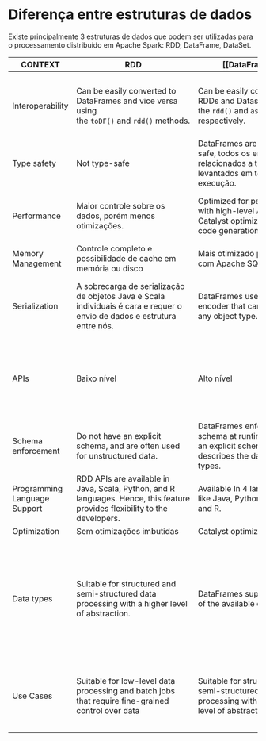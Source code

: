 # Diferença entre estruturas de dados

Existe principalmente 3 estruturas de dados que podem ser utilizadas para o processamento distribuído em Apache Spark: RDD, DataFrame, DataSet.

| CONTEXT                      | RDD                                                                                                                         | [[DataFrame]]                                                                                            | DATASET                                                                                                                                                                           |
| ---------------------------- | --------------------------------------------------------------------------------------------------------------------------- | -------------------------------------------------------------------------------------------------------- | --------------------------------------------------------------------------------------------------------------------------------------------------------------------------------- |
|                              |                                                                                                                             |                                                                                                          |                                                                                                                                                                                   |
| Interoperability             | Can be easily converted to DataFrames and vice versa using the `toDF()` and `rdd()` methods.                                | Can be easily converted to RDDs and Datasets using the `rdd()` and `as[]` methods respectively.          | Can be easily converted to DataFrames using the `toDF()` method, and to RDDs using the `rdd()` method.                                                                            |
| Type safety                  | Not type-safe                                                                                                               | DataFrames are not type-safe, todos os erros relacionados a tipagem são levantados em tempo de execução. | Datasets are type-safe, A estrutura dos dados é feita em tempo de compilação.                                                                                                     |
| Performance                  | Maior controle sobre os dados, porém menos otimizações.                                                                     | Optimized for performance, with high-level API, Catalyst optimizer, and code generation.                 | Datasets são mais rápidos por permitirem otimizações em nível da JVM.                                                                                                             |
| Memory Management            | Controle completo e possibilidade de cache em memória ou disco                                                              | Mais otimizado por contar com Apache SQL.                                                                | support most of the available dataTypes                                                                                                                                           |
| Serialization                | A sobrecarga de serialização de objetos Java e Scala individuais é cara e requer o envio de dados e estrutura entre nós.    | DataFrames use a generic encoder that can handle any object type.                                        | Datasets are serialized using specialized encoders that are optimized for performance.                                                                                            |
| APIs                         | Baixo nível                                                                                                                 | Alto nível                                                                                               | API mais expressiva que pode ser escrita tanto no paradigma orientado a objetos quanto funcional.                                                                                 |
| Schema enforcement           | Do not have an explicit schema, and are often used for unstructured data.                                                   | DataFrames enforce schema at runtime. Have an explicit schema that describes the data and its types.     | Datasets enforce schema at compile time.                                                                                                                                          |
| Programming Language Support | RDD APIs are available in Java, Scala, Python, and R languages. Hence, this feature provides flexibility to the developers. | Available In 4 languages like Java, Python, Scala, and R.                                                | Only available in Scala and Java.                                                                                                                                                 |
| Optimization                 | Sem otimizações imbutidas                                                                                                   | Catalyst optimizer.                                                                                      | Catalyst optimizer.                                                                                                                                                               |
| Data types                   | Suitable for structured and semi-structured data processing with a higher level of abstraction.                             | DataFrames supports most of the available dataTypes                                                      | Datasets support all of the same data types as DataFrames, but they also support user-defined types. Datasets are more flexible when it comes to working with complex data types. |
| Use Cases                    | Suitable for low-level data processing and batch jobs that require fine-grained control over data                           | Suitable for structured and semi-structured data processing with a higher-level of abstraction.          | Suitable for high-performance batch and stream processing with strong typing and functional programming.                                                                          |
